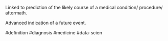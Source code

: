 Linked to prediction of the likely course of a medical condition/ procedure/ aftermath.

Advanced indication of a future event.

#definition #diagnosis #medicine #data-scien